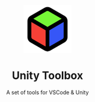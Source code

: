 <div align="center">
<img src="feather/icon.png" width="128px" height="128px">
<h1>Unity Toolbox</h1>
<span>A set of tools for VSCode & Unity</span>
</div>
